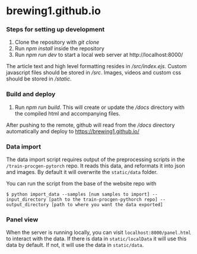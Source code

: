 # brewing1.github.io

### Steps for setting up development
1. Clone the repository with *git clone*
2. Run *npm install* inside the repository
3. Run *npm run dev* to start a local web server at http://localhost:8000/

The article text and high level formatting resides in */src/index.ejs*. Custom javascript files should be stored in */src*. Images, videos and custom css should be stored in */static*.

### Build and deploy
1. Run *npm run build*. This will create or update the */docs* directory with the compiled html and accompanying files.

After pushing to the remote, github will read from the */docs* directory automatically and deploy to https://brewing1.github.io/


### Data import
The data import script requires output of the preprocessing scripts in the `/train-procgen-pytorch` repo. It reads this data, and reformats it into json and images. By default it will overwrite the `static/data` folder.

You can run the script from the base of the website repo with
```
$ python import_data --samples [num samples to import] --input_directory [path to the train-procgen-pythorch repo] --output_directory [path to where you want the data exported]
```

### Panel view
When the server is running locally, you can visit `localhost:8000/panel.html` to interact with the data. If there is data in `static/localData` it will use this data by default. If not, it will use the data in `static/data`.
